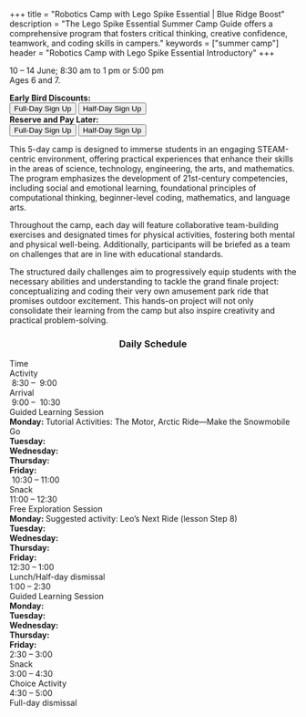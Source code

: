+++
title = "Robotics Camp with Lego Spike Essential | Blue Ridge Boost"
description = "The Lego Spike Essential Summer Camp Guide offers a comprehensive program that fosters critical thinking, creative confidence, teamwork, and coding skills in campers."
keywords = ["summer camp"]
header = "Robotics Camp with Lego Spike Essential Introductory"
+++

<p></p>

<div class="container">
    <div class="row pb-1">
        <div class="col-4">
            <p></p>
            <p> 10 &ndash; 14 June; 8:30 am to 1 pm or 5:00 pm</br> 
            Ages 6 and 7.<br>
            <p>
                <b>Early Bird Discounts:</b><br> 
                <a href="https://summer-24-ages-6-to-7-full-day.cheddarup.com"><button class="button-8s" role="button">Full-Day Sign Up</button></a>  <a href="https://summer-24-ages-6-and-7-half-day.cheddarup.com"><button class="button-8s" role="button">Half-Day Sign Up</button></a> <br>
                <b>Reserve and Pay Later:</b><br>
                <a href="https://summer-24-ages-6-and-7-full-day-deposit.cheddarup.com"><button class="button-8s" role="button">Full-Day Sign Up</button></a> <a href="https://summer-24-ages-6-and-7-half-day-deposit.cheddarup.com"><button class="button-8s" role="button">Half-Day Sign Up</button></a>
            </p>
        </div>
        <div class="col-8">
            <p>This 5-day camp is designed to immerse students in an engaging STEAM-centric environment, offering practical experiences that enhance their skills in the areas of science, technology, engineering, the arts, and mathematics. The program emphasizes the development of 21st-century competencies, including social and emotional learning, foundational principles of computational thinking, beginner-level coding, mathematics, and language arts.</p>
            <p>Throughout the camp, each day will feature collaborative team-building exercises and designated times for physical activities, fostering both mental and physical well-being. Additionally, participants will be briefed as a team on challenges that are in line with educational standards.</p>
            <p>The structured daily challenges aim to progressively equip students with the necessary abilities and understanding to tackle the grand finale project: conceptualizing and coding their very own amusement park ride that promises outdoor excitement. This hands-on project will not only consolidate their learning from the camp but also inspire creativity and practical problem-solving.
            </p>
        </div>
    </div>
    <div class="row pb-1">
        <div class="col">
            <div class="container p-0 m-0 b-0">
                <h3 align="center">Daily Schedule</h3>
                <div class="row py-1 table-header">
                    <div class="col-2 text-center">Time</div>	
                    <div class="col-10">Activity</div>
                </div>
                <div class="row py-1">
                    <div class="col-2 text-center">&nbsp;8:30 &ndash; &nbsp;9:00</div>
                    <div class="col-10">Arrival</div>
                </div>
                <div class="row py-1 table-dark-row">
                    <div class="col-2 text-center">&nbsp;9:00 &ndash; &nbsp;10:30	</div>
                    <div class="col-10 ">Guided Learning Session<br>
                        <b>Monday: </b> Tutorial Activities: The Motor, Arctic Ride—Make the Snowmobile Go <br>
                        <b>Tuesday: </b><br>
                        <b>Wednesday: </b><br>
                        <b>Thursday: </b><br>
                        <b>Friday: </b><br>
                    </div>
                </div>
                <div class="row py-1">
                    <div class="col-2 text-center">&nbsp;10:30 &ndash; 11:00 </div>
                    <div class="col-10">Snack</div>
                </div>
                <div class="row py-1 table-dark-row">
                    <div class="col-2 text-center">11:00 &ndash; 12:30</div>	
                    <div class="col-10">Free Exploration Session<br>
                        <b>Monday: </b> Suggested activity: Leo’s Next Ride (lesson Step 8)<br>
                        <b>Tuesday: </b><br>
                        <b>Wednesday: </b><br>
                        <b>Thursday: </b><br>
                        <b>Friday: </b><br>
                    </div>
                </div>
                <div class="row py-1">
                    <div class="col-2 text-center">12:30 &ndash; 1:00</div>
                    <div class="col-10">Lunch/Half-day dismissal</div>
                </div>
                <div class="row py-1 table-dark-row">
                    <div class="col-2 text-center">1:00 &ndash; 2:30</div>	
                    <div class="col-10">Guided Learning Session<br>
                        <b>Monday: </b><br>
                        <b>Tuesday: </b><br>
                        <b>Wednesday: </b><br>
                        <b>Thursday: </b><br>
                        <b>Friday: </b><br>
                    </div>
                </div>
                <div class="row py-1">
                    <div class="col-2 text-center">2:30 &ndash; 3:00</div>	
                    <div class="col-10">Snack</div>
                </div>
                <div class="row py-1 table-dark-row">
                    <div class="col-2 text-center">3:00  &ndash;  4:30	</div>
                    <div class="col-10">Choice Activity</div>
                </div>
                <div class="row py-1">
                    <div class="col-2 text-center">4:30  &ndash;  5:00	</div>
                    <div class="col-10">Full-day dismissal</div>
                </div>
            </div>
        </div> <!-- inner container -->
    </div>
</div> <!-- outer container -->